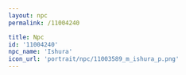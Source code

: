 ```yaml
---
layout: npc
permalink: /11004240

title: Npc
id: '11004240'
npc_name: 'Ishura'
icon_url: 'portrait/npc/11003589_m_ishura_p.png'
---
```

